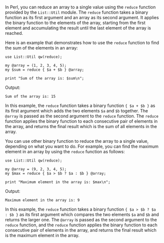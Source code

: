 In Perl, you can reduce an array to a single value using the `reduce` function provided by the `List::Util` module. The `reduce` function takes a binary function as its first argument and an array as its second argument. It applies the binary function to the elements of the array, starting from the first element and accumulating the result until the last element of the array is reached.

Here is an example that demonstrates how to use the `reduce` function to find the sum of the elements in an array:

```
use List::Util qw(reduce);

my @array = (1, 2, 3, 4, 5);
my $sum = reduce { $a + $b } @array;

print "Sum of the array is: $sum\n";
```

Output:
```
Sum of the array is: 15
```

In this example, the `reduce` function takes a binary function `{ $a + $b }` as its first argument which adds the two elements `$a` and `$b` together. The `@array` is passed as the second argument to the `reduce` function. The `reduce` function applies the binary function to each consecutive pair of elements in the array, and returns the final result which is the sum of all elements in the array.

You can use other binary function to reduce the array to a single value, depending on what you want to do. For example, you can find the maximum element in an array by using the `reduce` function as follows:

```
use List::Util qw(reduce);

my @array = (9, 2, 3, 4, 5);
my $max = reduce { $a > $b ? $a : $b } @array;

print "Maximum element in the array is: $max\n";
```

Output:
```
Maximum element in the array is: 9
```

In this example, the `reduce` function takes a binary function `{ $a > $b ? $a : $b }` as its first argument which compares the two elements `$a` and `$b` and returns the larger one. The `@array` is passed as the second argument to the `reduce` function, and the `reduce` function applies the binary function to each consecutive pair of elements in the array, and returns the final result which is the maximum element in the array.